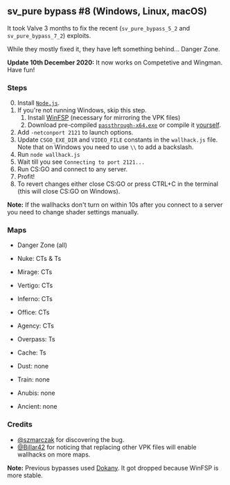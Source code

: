 ## sv\_pure bypass \#8 (Windows, Linux, macOS)

It took Valve 3 months to fix the recent (`sv_pure_bypass_5_2` and `sv_pure_bypass_7_2`) exploits.

While they mostly fixed it, they have left something behind... Danger Zone.

**Update 10th December 2020:** It now works on Competetive and Wingman. Have fun!

### Steps

0. Install [`Node.js`](https://nodejs.org/en/download/current/).
1. If you're not running Windows, skip this step.
    1. Install [WinFSP](https://github.com/billziss-gh/winfsp/releases/tag/v1.9B1) (necessary for mirroring the VPK files)
    2. Download pre-compiled [`passthrough-x64.exe`](passthrough-x64.exe) or compile it [yourself](https://github.com/billziss-gh/winfsp/tree/v1.9B1/tst/passthrough-cpp).
2. Add `-netconport 2121` to launch options.
3. Update `CSGO_EXE_DIR` and `VIDEO_FILE` constants in the `wallhack.js` file.
   Note that on Windows you need to use `\\` to add a backslash.
4. Run `node wallhack.js`
5. Wait till you see `Connecting to port 2121...`
6. Run CS:GO and connect to any server.
7. Profit!
8. To revert changes either close CS:GO or press CTRL+C in the terminal (this will close CS:GO on Windows).

**Note:** If the wallhacks don't turn on within 10s after you connect to a server you need to change shader settings manually.

### Maps

* Danger Zone (all)

* Nuke: CTs & Ts

* Mirage: CTs
* Vertigo: CTs
* Inferno: CTs
* Office: CTs
* Agency: CTs

* Overpass: Ts
* Cache: Ts

* Dust: none
* Train: none
* Anubis: none
* Ancient: none

### Credits

* [@szmarczak](https://github.com/szmarczak) for discovering the bug.
* [@Billar42](https://github.com/Billar42) for noticing that replacing other VPK files will enable wallhacks on more maps.

**Note:** Previous bypasses used [Dokany](https://github.com/dokan-dev/dokany). It got dropped because WinFSP is more stable.
